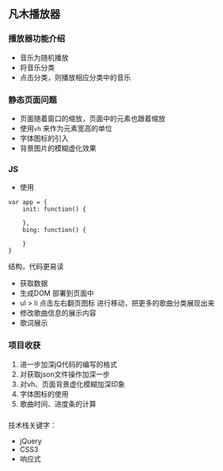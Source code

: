 ## 凡木播放器

### 播放器功能介绍
- 音乐为随机播放
- 将音乐分类
- 点击分类，则播放相应分类中的音乐

### 静态页面问题

 - 页面随着窗口的缩放，页面中的元素也跟着缩放
 - 使用```vh``` 来作为元素宽高的单位
 - 字体图标的引入
 - 背景图片的模糊虚化效果

 ### JS

 - 使用
 ```
 var app = {
     init: function() {

     },
     bing: function() {

     }
 }
 ```
 结构，代码更易读
 - 获取数据
 - 生成DOM 部署到页面中
 - ul > li 点击左右翻页图标 进行移动，把更多的歌曲分类展现出来
 - 修改歌曲信息的展示内容
 - 歌词展示

 ### 项目收获
 1. 进一步加深jQ代码的编写的格式
 2. 对获取json文件操作加深一步
 3. 对vh、页面背景虚化模糊加深印象
 4. 字体图标的使用
 5. 歌曲时间、进度条的计算
 
 ### 
 技术栈关键字：
 - jQuery
 - CSS3
 - 响应式

 
 